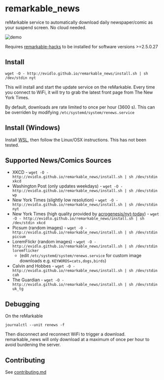 # remarkable_news

reMarkable service to automatically download daily newspaper/comic as your suspend screen.  No cloud needed.

![demo](pic.png)

Requires [remarkable-hacks](https://github.com/ddvk/remarkable-hacks) to be installed for software versions >=2.5.0.27

## Install

    wget -O - http://evidlo.github.io/remarkable_news/install.sh | sh /dev/stdin nyt 

This will install and start the update service on the reMarkable.  Every time you connect to WiFi, it will try to grab the latest front page from The New York Times.

By default, downloads are rate limited to once per hour (3600 s).  This can be overriden by modifying `/etc/systemd/system/renews.service`

## Install (Windows)

Install [WSL](https://docs.microsoft.com/en-us/learn/modules/get-started-with-windows-subsystem-for-linux/2-enable-and-install), then follow the Linux/OSX instructions.  This has not been tested.

## Supported News/Comics Sources

- XKCD - `wget -O - http://evidlo.github.io/remarkable_news/install.sh | sh /dev/stdin xkcd`
- Washington Post (only updates weekdays) - `wget -O - http://evidlo.github.io/remarkable_news/install.sh | sh /dev/stdin wp`
- New York Times (slightly low resolution) - `wget -O - http://evidlo.github.io/remarkable_news/install.sh | sh /dev/stdin nyt`
- New York Times (high quality provided by [acrogenesis/nyt-today](https://github.com/acrogenesis/nyt-today)) - `wget -O - http://evidlo.github.io/remarkable_news/install.sh | sh /dev/stdin xkcd`
- Picsum (random images) - `wget -O - http://evidlo.github.io/remarkable_news/install.sh | sh /dev/stdin picsum`
- LoremFlickr (random images) - `wget -O - http://evidlo.github.io/remarkable_news/install.sh | sh /dev/stdin loremflicker`
    - (edit `/etc/systemd/system/renews.service` for custom image downloads e.g. `KEYWORDS=cats,dogs,birds`)
- Calvin and Hobbes - `wget -O - http://evidlo.github.io/remarkable_news/install.sh | sh /dev/stdin cah`
- The Guardian - `wget -O - http://evidlo.github.io/remarkable_news/install.sh | sh /dev/stdin uk_tg`
<!-- - Wikipedia Picture of the Day - `make install_wikipotd` -->


## Debugging

On the reMarkable

    journalctl --unit renews -f

Then disconnect and reconnect WiFi to trigger a download.  remarkable_news will only download at a maximum of once per hour to avoid burdening the server.

## Contributing

See [contributing.md](contributing.md)
